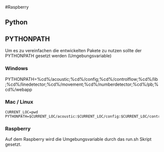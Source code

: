 #Raspberry

## Python
## PYTHONPATH
Um es zu vereinfachen die entwickelten Pakete zu nutzen sollte der PYTHONPATH gesetzt werden (Umgebungsvariable)

### Windows
PYTHONPATH=%cd%/acoustic;%cd%/config;%cd%/controlflow;%cd%/lib;%cd%/linedetector;%cd%/movement;%cd%/numberdetector;%cd%/pb;%cd%/webapp

### Mac / Linux
```
CURRENT_LOC=pwd
PYTHONPATH=$CURRENT_LOC/acoustic:$CURRENT_LOC/config:$CURRENT_LOC/controlflow:$CURRENT_LOC/lib:$CURRENT_LOC/linedetector:$CURRENT_LOC/movement:$CURRENT_LOC/numberdetector:$CURRENT_LOC/pb:$CURRENT_LOC/webapp
```

### Raspberry
Auf dem Raspberry wird die Umgebungsvariable durch das run.sh Skript gesetzt.